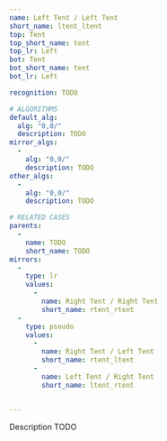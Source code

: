 ```yaml
---
name: Left Tent / Left Tent
short_name: ltent_ltent
top: Tent
top_short_name: tent
top_lr: Left
bot: Tent
bot_short_name: tent
bot_lr: Left

recognition: TODO

# ALGORITHMS
default_alg:
  alg: "0,0/"
  description: TODO
mirror_algs:
  -
    alg: "0,0/"
    description: TODO
other_algs:
  -
    alg: "0,0/"
    description: TODO

# RELATED CASES
parents:
  -
    name: TODO
    short_name: TODO
mirrors:
  -
    type: lr
    values: 
      -
        name: Right Tent / Right Tent
        short_name: rtent_rtent
  -
    type: pseudo
    values: 
      -
        name: Right Tent / Left Tent
        short_name: rtent_ltent
      -
        name: Left Tent / Right Tent
        short_name: ltent_rtent


---
```


Description TODO

